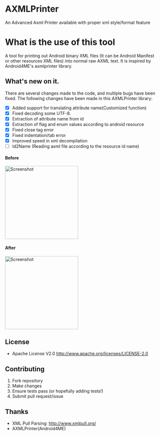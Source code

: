# AXMLPrinter
An Advanced Axml Printer available with proper xml style/format feature
# What is the use of this tool
A tool for printing out Android binary XML files (It can be Android Manifest or other resources XML files) into normal raw AXML text. It is inspired by Android4ME's axmlprinter library.

## What's new on it.
There are several changes made to the code, and multiple bugs have been fixed. The following changes have been made in this AXMLPrinter library:
- [x] Added support for translating attribute name(Customized function)
- [x] Fixed decoding some UTF-8.
- [x] Extraction of attribute name from id
- [x] Extraction of flag and enum values according to android resource
- [x] Fixed close tag error
- [x] Fixed indentation/tab error
- [x] Improved speed in xml decompilation
- [ ] Id2Name (Reading axml file according to the resource id name)
#### Before
<img src="https://raw.githubusercontent.com/developer-krushna/AXMLPrinter/main/before.jpg" width="240" alt="Screenshot"/>

#### After
<img src="https://raw.githubusercontent.com/developer-krushna/AXMLPrinter/main/after.jpg" width="240" alt="Screenshot"/>

## License

+ Apache License V2.0 <http://www.apache.org/licenses/LICENSE-2.0>

## Contributing

1. Fork repository
2. Make changes
3. Ensure tests pass (or hopefully adding tests!)
4. Submit pull request/issue

## Thanks

+ XML Pull Parsing: <http://www.xmlpull.org/>
+ AXMLPrinter(Android4ME)
